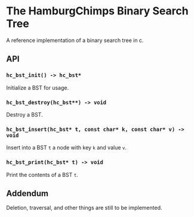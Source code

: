 # The HamburgChimps Binary Search Tree

A reference implementation of a binary search tree in c.

## API

### `hc_bst_init() -> hc_bst*`

Initialize a BST for usage.

### `hc_bst_destroy(hc_bst**) -> void`

Destroy a BST.

### `hc_bst_insert(hc_bst* t, const char* k, const char* v) -> void`

Insert into a BST `t` a node with key `k` and value `v`.

### `hc_bst_print(hc_bst* t) -> void`

Print the contents of a BST `t`.


## Addendum
Deletion, traversal, and other things are still to be implemented.
